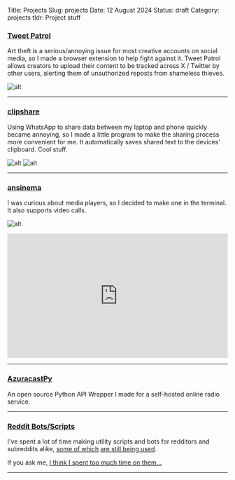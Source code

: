 Title: Projects
Slug: projects
Date: 12 August 2024
Status: draft
Category: projects
tldr: Project stuff

### [Tweet Patrol](https://arandomboiisme.github.io/tweetpatrol/)
Art theft is a serious/annoying issue for most creative accounts on social media, so I made a browser extension to help fight against it. Tweet Patrol allows creators to upload their content to be tracked across X / Twitter by
other users, alerting them of unauthorized reposts from shameless thieves.

![alt]({static}/images/stolenimage.png)

---

### [clipshare](https://github.com/ARandomBoiIsMe/clipshare)
Using WhatsApp to share data between my laptop and phone quickly became annoying, so I made a little program to make the sharing process more convenient for me. It automatically saves shared text to the devices' clipboard. Cool stuff.

![alt]({static}/images/clipshare_android.jpeg)
![alt]({static}/images/clipshare_laptop.jpeg)

---

### [ansinema](https://github.com/ARandomBoiIsMe/ansinema)
I was curious about media players, so I decided to make one in the terminal. It also supports video calls.

![alt]({static}/images/correct_art_3.png)
<div style="position:relative; width:100%; height:0px; padding-bottom:56.250%"><iframe allow="fullscreen;autoplay" allowfullscreen height="100%" src="https://streamable.com/e/mdlmnx?autoplay=1&muted=1&nocontrols=1" width="100%" style="border:none; width:100%; height:100%; position:absolute; left:0px; top:0px; overflow:hidden;"></iframe></div>

---

### [AzuracastPy](https://github.com/ARandomBoiIsMe/AzuracastPy)
An open source Python API Wrapper I made for a self-hosted online radio service.

---

### [Reddit Bots/Scripts](https://github.com/ARandomBoiIsMe?tab=repositories&q=reddit)
I've spent a lot of time making utility scripts and bots for redditors and subreddits alike, [some of which](https://www.reddit.com/r/Buckethead/comments/15upyts/headsup_bucketbots_the_amazing_uarandomboiisme_is/) [are still being used](https://www.reddit.com/user/toppostersbot/).

If you ask me, [I think I spent too much time on them...](https://github.com/ARandomBoiIsMe?tab=repositories&q=reddit)

---